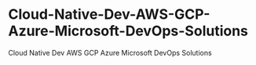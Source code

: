 # Cloud-Native-Dev-AWS-GCP-Azure-Microsoft-DevOps-Solutions
Cloud Native Dev AWS GCP Azure Microsoft DevOps Solutions
